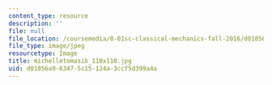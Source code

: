 ```yaml
---
content_type: resource
description: ''
file: null
file_location: /coursemedia/8-01sc-classical-mechanics-fall-2016/d01856a963475c15124a3ccf5d399a4a_michelletomasik_110x110.jpg
file_type: image/jpeg
resourcetype: Image
title: michelletomasik_110x110.jpg
uid: d01856a9-6347-5c15-124a-3ccf5d399a4a
---
```

